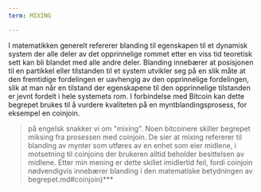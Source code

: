 ```yaml
---
term: MIXING

---
```

I matematikken generelt refererer blanding til egenskapen til et dynamisk system der alle deler av det opprinnelige rommet etter en viss tid teoretisk sett kan bli blandet med alle andre deler. Blanding innebærer at posisjonen til en partikkel eller tilstanden til et system utvikler seg på en slik måte at den fremtidige fordelingen er uavhengig av den opprinnelige fordelingen, slik at man når en tilstand der egenskapene til den opprinnelige tilstanden er jevnt fordelt i hele systemets rom. I forbindelse med Bitcoin kan dette begrepet brukes til å vurdere kvaliteten på en myntblandingsprosess, for eksempel en coinjoin.

> på engelsk snakker vi om "mixing". Noen bitcoinere skiller begrepet miksing fra prosessen med coinjoin. De sier at mixing refererer til blanding av mynter som utføres av en enhet som eier midlene, i motsetning til coinjoins der brukeren alltid beholder besittelsen av midlene. Etter min mening er dette skillet imidlertid feil, fordi coinjoin nødvendigvis innebærer blanding i den matematiske betydningen av begrepet.md#coinjoin)***